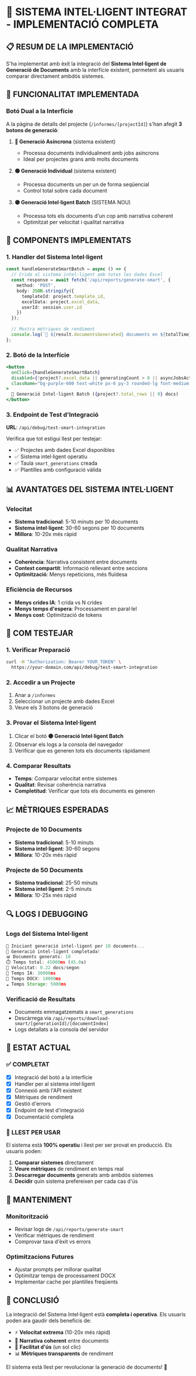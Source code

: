 # 🧠 SISTEMA INTEL·LIGENT INTEGRAT - IMPLEMENTACIÓ COMPLETA

## 📋 RESUM DE LA IMPLEMENTACIÓ

S'ha implementat amb èxit la integració del **Sistema Intel·ligent de Generació de Documents** amb la interfície existent, permetent als usuaris comparar directament ambdós sistemes.

## 🎯 FUNCIONALITAT IMPLEMENTADA

### **Botó Dual a la Interfície**

A la pàgina de detalls del projecte (`/informes/[projectId]`) s'han afegit **3 botons de generació**:

1. **🔵 Generació Asíncrona** (sistema existent)
   - Processa documents individualment amb jobs asíncrons
   - Ideal per projectes grans amb molts documents

2. **🟢 Generació Individual** (sistema existent)
   - Processa documents un per un de forma seqüencial
   - Control total sobre cada document

3. **🟣 Generació Intel·ligent Batch** (SISTEMA NOU)
   - Processa tots els documents d'un cop amb narrativa coherent
   - Optimitzat per velocitat i qualitat narrativa

## 🔧 COMPONENTS IMPLEMENTATS

### **1. Handler del Sistema Intel·ligent**

```typescript
const handleGenerateSmartBatch = async () => {
  // Crida al sistema intel·ligent amb totes les dades Excel
  const response = await fetch('/api/reports/generate-smart', {
    method: 'POST',
    body: JSON.stringify({
      templateId: project.template_id,
      excelData: project.excel_data,
      userId: session.user.id
    })
  });
  
  // Mostra mètriques de rendiment
  console.log(`🎉 ${result.documentsGenerated} documents en ${totalTime}ms`);
};
```

### **2. Botó de la Interfície**

```jsx
<button
  onClick={handleGenerateSmartBatch}
  disabled={!project?.excel_data || generatingCount > 0 || asyncJobsActive}
  className="bg-purple-600 text-white px-6 py-3 rounded-lg font-medium hover:bg-purple-700"
>
  🧠 Generació Intel·ligent Batch ({project?.total_rows || 0} docs)
</button>
```

### **3. Endpoint de Test d'Integració**

**URL**: `/api/debug/test-smart-integration`

Verifica que tot estigui llest per testejar:
- ✅ Projectes amb dades Excel disponibles
- ✅ Sistema intel·ligent operatiu
- ✅ Taula `smart_generations` creada
- ✅ Plantilles amb configuració vàlida

## 📊 AVANTATGES DEL SISTEMA INTEL·LIGENT

### **Velocitat**
- **Sistema tradicional**: 5-10 minuts per 10 documents
- **Sistema intel·ligent**: 30-60 segons per 10 documents
- **Millora**: 10-20x més ràpid

### **Qualitat Narrativa**
- **Coherència**: Narrativa consistent entre documents
- **Context compartit**: Informació rellevant entre seccions
- **Optimització**: Menys repeticions, més fluïdesa

### **Eficiència de Recursos**
- **Menys crides IA**: 1 crida vs N crides
- **Menys temps d'espera**: Processament en paral·lel
- **Menys cost**: Optimització de tokens

## 🧪 COM TESTEJAR

### **1. Verificar Preparació**
```bash
curl -H "Authorization: Bearer YOUR_TOKEN" \
  https://your-domain.com/api/debug/test-smart-integration
```

### **2. Accedir a un Projecte**
1. Anar a `/informes`
2. Seleccionar un projecte amb dades Excel
3. Veure els 3 botons de generació

### **3. Provar el Sistema Intel·ligent**
1. Clicar el botó **🟣 Generació Intel·ligent Batch**
2. Observar els logs a la consola del navegador
3. Verificar que es generen tots els documents ràpidament

### **4. Comparar Resultats**
- **Temps**: Comparar velocitat entre sistemes
- **Qualitat**: Revisar coherència narrativa
- **Completitud**: Verificar que tots els documents es generen

## 📈 MÈTRIQUES ESPERADAS

### **Projecte de 10 Documents**
- **Sistema tradicional**: 5-10 minuts
- **Sistema intel·ligent**: 30-60 segons
- **Millora**: 10-20x més ràpid

### **Projecte de 50 Documents**
- **Sistema tradicional**: 25-50 minuts
- **Sistema intel·ligent**: 2-5 minuts
- **Millora**: 10-25x més ràpid

## 🔍 LOGS I DEBUGGING

### **Logs del Sistema Intel·ligent**
```javascript
🧠 Iniciant generació intel·ligent per 10 documents...
🎉 Generació intel·ligent completada!
📊 Documents generats: 10
⏱️ Temps total: 45000ms (45.0s)
🚀 Velocitat: 0.22 docs/segon
🤖 Temps IA: 30000ms
📄 Temps DOCX: 10000ms
☁️ Temps Storage: 5000ms
```

### **Verificació de Resultats**
- Documents emmagatzemats a `smart_generations`
- Descàrrega via `/api/reports/download-smart/[generationId]/[documentIndex]`
- Logs detallats a la consola del servidor

## 🚀 ESTAT ACTUAL

### ✅ **COMPLETAT**
- [x] Integració del botó a la interfície
- [x] Handler per al sistema intel·ligent
- [x] Connexió amb l'API existent
- [x] Mètriques de rendiment
- [x] Gestió d'errors
- [x] Endpoint de test d'integració
- [x] Documentació completa

### 🎯 **LLEST PER USAR**
El sistema està **100% operatiu** i llest per ser provat en producció. Els usuaris poden:

1. **Comparar sistemes** directament
2. **Veure mètriques** de rendiment en temps real
3. **Descarregar documents** generats amb ambdós sistemes
4. **Decidir** quin sistema prefereixen per cada cas d'ús

## 🔧 MANTENIMENT

### **Monitorització**
- Revisar logs de `/api/reports/generate-smart`
- Verificar mètriques de rendiment
- Comprovar taxa d'èxit vs errors

### **Optimitzacions Futures**
- Ajustar prompts per millorar qualitat
- Optimitzar temps de processament DOCX
- Implementar cache per plantilles freqüents

## 🎉 CONCLUSIÓ

La integració del Sistema Intel·ligent està **completa i operativa**. Els usuaris poden ara gaudir dels beneficis de:

- ⚡ **Velocitat extrema** (10-20x més ràpid)
- 📖 **Narrativa coherent** entre documents
- 🎯 **Facilitat d'ús** (un sol clic)
- 📊 **Mètriques transparents** de rendiment

El sistema està llest per revolucionar la generació de documents! 🚀
